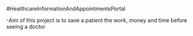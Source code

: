 #HealthcareInformationAndAppointmentsPortal

-Aim of this project is to save a patient the work, money and time before seeing a doctor
